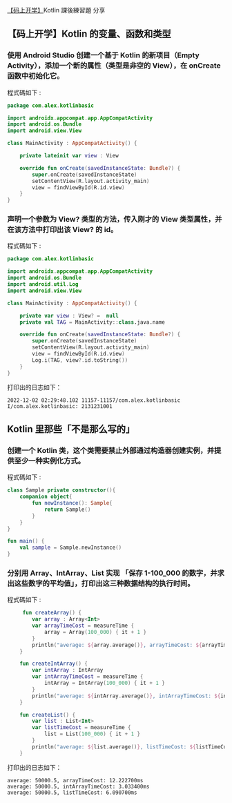 [【码上开学】](https://rengwuxian.com/tag/kotlin/)Kotlin 課後練習題 分享
## 【码上开学】Kotlin 的变量、函数和类型
### 使用 Android Studio 创建一个基于 Kotlin 的新项目（Empty Activity），添加一个新的属性（类型是非空的 View），在 onCreate 函数中初始化它。
程式碼如下 : 
```kotlin
package com.alex.kotlinbasic

import androidx.appcompat.app.AppCompatActivity
import android.os.Bundle
import android.view.View

class MainActivity : AppCompatActivity() {

    private lateinit var view : View

    override fun onCreate(savedInstanceState: Bundle?) {
        super.onCreate(savedInstanceState)
        setContentView(R.layout.activity_main)
        view = findViewById(R.id.view)
    }
}
```

### 声明一个参数为 View? 类型的方法，传入刚才的 View 类型属性，并在该方法中打印出该 View? 的 id。
程式碼如下 : 
```kotlin
package com.alex.kotlinbasic

import androidx.appcompat.app.AppCompatActivity
import android.os.Bundle
import android.util.Log
import android.view.View

class MainActivity : AppCompatActivity() {

    private var view : View? =  null
    private val TAG = MainActivity::class.java.name

    override fun onCreate(savedInstanceState: Bundle?) {
        super.onCreate(savedInstanceState)
        setContentView(R.layout.activity_main)
        view = findViewById(R.id.view)
        Log.i(TAG, view?.id.toString())
    }
}
```

打印出的日志如下：
```
2022-12-02 02:29:48.102 11157-11157/com.alex.kotlinbasic I/com.alex.kotlinbasic: 2131231001
```
## Kotlin 里那些「不是那么写的」
### 创建一个 Kotlin 类，这个类需要禁止外部通过构造器创建实例，并提供至少一种实例化方式。
程式碼如下 : 
```kotlin
class Sample private constructor(){
    companion object{
        fun newInstance(): Sample{
            return Sample()
        }
    }
}

fun main() {
    val sample = Sample.newInstance()
}
```

### 分别用 Array、IntArray、List 实现 「保存 1-100_000 的数字，并求出这些数字的平均值」，打印出这三种数据结构的执行时间。
程式碼如下 : 
```kotlin
     fun createArray() {
        var array : Array<Int>
        var arrayTimeCost = measureTime {
            array = Array(100_000) { it + 1 }
        }
        println("average: ${array.average()}, arrayTimeCost: ${arrayTimeCost.toString()}")
    }

    fun createIntArray() {
        var intArray : IntArray
        var intArrayTimeCost = measureTime {
            intArray = IntArray(100_000) { it + 1 }
        }
        println("average: ${intArray.average()}, intArrayTimeCost: ${intArrayTimeCost.toString()}")
    }

    fun createList() {
        var list : List<Int>
        var listTimeCost = measureTime {
            list = List(100_000) { it + 1 }
        }
        println("average: ${list.average()}, listTimeCost: ${listTimeCost.toString()}")
    }
```
打印出的日志如下：
```
average: 50000.5, arrayTimeCost: 12.222700ms
average: 50000.5, intArrayTimeCost: 3.033400ms
average: 50000.5, listTimeCost: 6.090700ms
```
